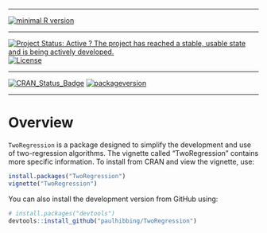 
-----

[![minimal R
version](https://img.shields.io/badge/R%3E%3D-3.1.0-6666ff.svg)](https://cran.r-project.org/)

-----

[![Project Status: Active ? The project has reached a stable, usable
state and is being actively
developed.](http://www.repostatus.org/badges/latest/active.svg)](http://www.repostatus.org/#active)
[![License](https://img.shields.io/badge/license-GPL-blue.svg)](http://www.gnu.org/licenses/gpl-3.0.html)

-----

[![CRAN\_Status\_Badge](http://www.r-pkg.org/badges/version/TwoRegression)](http://cran.r-project.org/package=TwoRegression)
[![packageversion](https://img.shields.io/badge/Package%20version-0.1.2.9000-orange.svg?style=flat-square)](commits/master)

-----

# Overview

`TwoRegression` is a package designed to simplify the development and
use of two-regression algorithms. The vignette called “TwoRegression”
contains more specific information. To install from CRAN and view the
vignette, use:

``` r
install.packages("TwoRegression")
vignette("TwoRegression")
```

You can also install the development version from GitHub using:

``` r
# install.packages("devtools")
devtools::install_github("paulhibbing/TwoRegression")
```
